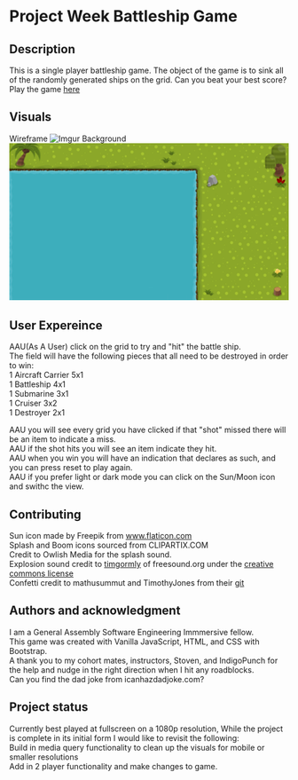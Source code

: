 # Project Week Battleship Game

## Description
This is a single player battleship game.  The object of the game is to sink all of the randomly generated ships on the grid.  Can you beat your best score?</br>
Play the game [here](http://battleshipdestruction.surge.sh/)

## Visuals
Wireframe
![Imgur](https://i.imgur.com/sZAbWvC.png)
Background
![background](Images/lightbg.png)

## User Expereince 
AAU(As A User) click on the grid to try and "hit" the battle ship.  
The field will have the following pieces that all need to be destroyed in order to win:<br/>
1 Aircraft Carrier 5x1<br/>
1 Battleship 4x1<br/>
1 Submarine 3x1<br/>
1 Cruiser 3x2<br/>
1 Destroyer 2x1 <br/>

AAU you will see every grid you have clicked if that "shot" missed there will be an item to indicate a miss.<br/>
AAU if the shot hits you will see an item indicate they hit.<br/>
AAU when you win you will have an indication that declares as such, and you can press reset to play again.<br/>
AAU if you prefer light or dark mode you can click on the Sun/Moon icon and swithc the view. <br/> 

## Contributing
Sun icon made by Freepik from www.flaticon.com<br/>
Splash and Boom icons sourced from CLIPARTIX.COM<br/>
Credit to Owlish Media for the splash sound.<br/>
Explosion sound credit to [timgormly](https://freesound.org/people/timgormly/) of freesound.org under the [creative commons license](https://creativecommons.org/licenses/by/3.0/)<br/>
Confetti credit to mathusummut and TimothyJones from their [git](https://github.com/mathusummut/confetti.js)<br/>

## Authors and acknowledgment
I am a General Assembly Software Engineering Immmersive fellow.<br/>
This game was created with Vanilla JavaScript, HTML, and CSS with Bootstrap.<br/>
A thank you to my cohort mates, instructors, Stoven, and IndigoPunch for the help and nudge in the right direction when I hit any roadblocks.<br/>
Can you find the dad joke from icanhazdadjoke.com?<br/>

## Project status
Currently best played at fullscreen on a 1080p resolution, While the project is complete in its initial form I would like to revisit the following:<br/>
Build in media query functionality to clean up the visuals for mobile or smaller resolutions<br/>
Add in 2 player functionality and make changes to game. <br/>